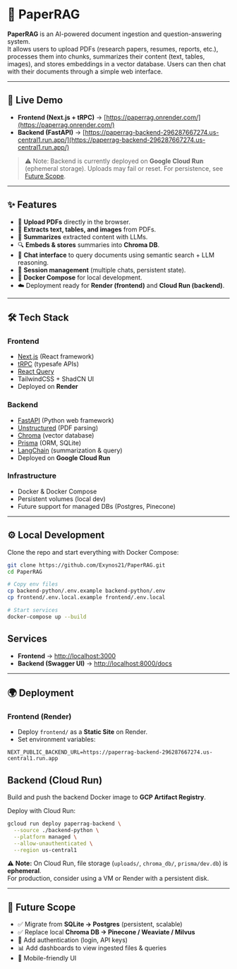 # 📄 PaperRAG

**PaperRAG** is an AI-powered document ingestion and question-answering system.  
It allows users to upload PDFs (research papers, resumes, reports, etc.), processes them into chunks, summarizes their content (text, tables, images), and stores embeddings in a vector database. Users can then chat with their documents through a simple web interface.

---

## 🚀 Live Demo

- **Frontend (Next.js + tRPC)** → [https://paperrag.onrender.com/](https://paperrag.onrender.com/)  
- **Backend (FastAPI)** → [https://paperrag-backend-296287667274.us-central1.run.app/](https://paperrag-backend-296287667274.us-central1.run.app/)  

> ⚠️ Note: Backend is currently deployed on **Google Cloud Run** (ephemeral storage). Uploads may fail or reset. For persistence, see [Future Scope](#-future-scope).

---

## ✨ Features

- 📂 **Upload PDFs** directly in the browser.  
- 🧩 **Extracts text, tables, and images** from PDFs.  
- 📝 **Summarizes** extracted content with LLMs.  
- 🔍 **Embeds & stores** summaries into **Chroma DB**.  
- 💬 **Chat interface** to query documents using semantic search + LLM reasoning.  
- 🔄 **Session management** (multiple chats, persistent state).  
- 🐳 **Docker Compose** for local development.  
- ☁️ Deployment ready for **Render (frontend)** and **Cloud Run (backend)**.

---

## 🛠️ Tech Stack

### Frontend
- [Next.js](https://nextjs.org/) (React framework)
- [tRPC](https://trpc.io/) (typesafe APIs)
- [React Query](https://tanstack.com/query)
- TailwindCSS + ShadCN UI
- Deployed on **Render**

### Backend
- [FastAPI](https://fastapi.tiangolo.com/) (Python web framework)
- [Unstructured](https://github.com/Unstructured-IO/unstructured) (PDF parsing)
- [Chroma](https://www.trychroma.com/) (vector database)
- [Prisma](https://www.prisma.io/) (ORM, SQLite)
- [LangChain](https://www.langchain.com/) (summarization & query)
- Deployed on **Google Cloud Run**

### Infrastructure
- Docker & Docker Compose
- Persistent volumes (local dev)
- Future support for managed DBs (Postgres, Pinecone)

---

## ⚙️ Local Development

Clone the repo and start everything with Docker Compose:

```bash
git clone https://github.com/Exynos21/PaperRAG.git
cd PaperRAG

# Copy env files
cp backend-python/.env.example backend-python/.env
cp frontend/.env.local.example frontend/.env.local

# Start services
docker-compose up --build

```

## Services

- **Frontend** → [http://localhost:3000](http://localhost:3000)  
- **Backend (Swagger UI)** → [http://localhost:8000/docs](http://localhost:8000/docs)  

---

## 🌍 Deployment

### Frontend (Render)

- Deploy `frontend/` as a **Static Site** on Render.  
- Set environment variables:

```env
NEXT_PUBLIC_BACKEND_URL=https://paperrag-backend-296287667274.us-central1.run.app
```

## Backend (Cloud Run)

Build and push the backend Docker image to **GCP Artifact Registry**.

Deploy with Cloud Run:

```bash
gcloud run deploy paperrag-backend \
  --source ./backend-python \
  --platform managed \
  --allow-unauthenticated \
  --region us-central1
```
⚠️ **Note:** On Cloud Run, file storage (`uploads/`, `chroma_db/`, `prisma/dev.db`) is **ephemeral**.  
For production, consider using a VM or Render with a persistent disk.

---

## 📌 Future Scope

- ✅ Migrate from **SQLite → Postgres** (persistent, scalable)  
- ✅ Replace local **Chroma DB → Pinecone / Weaviate / Milvus**  
- 🔐 Add authentication (login, API keys)  
- 📊 Add dashboards to view ingested files & queries  
- 📱 Mobile-friendly UI


